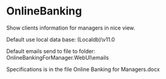 OnlineBanking
=============
Show clients information for managers in nice view.

Default use local data base: (Localdb)\v11.0

Default emails send to file to folder: OnlineBankingForManager.WebUI\emails

Specifications is in the file Online Banking for Managers.docx
